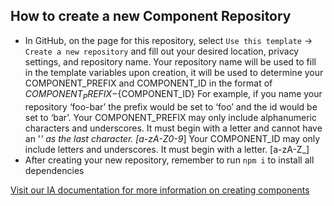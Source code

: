 ## How to create a new Component Repository

- In GitHub, on the page for this repository, select `Use this template` -> `Create a new repository` and fill out your desired location, privacy settings, and repository name. Your repository name will be used to fill in the template variables upon creation, it will be used to determine your COMPONENT_PREFIX and COMPONENT_ID in the format of ${COMPONENT_PREFIX}-${COMPONENT_ID}
For example, if you name your repository ‘foo-bar’ the prefix would be set to ‘foo’ and the id would be set to ‘bar’.
Your COMPONENT_PREFIX may only include alphanumeric characters and underscores. It must begin with a letter and cannot have an '_' as the last character. [a-zA-Z0-9_]
Your COMPONENT_ID may only include letters and underscores.
It must begin with a letter. [a-zA-Z_]
- After creating your new repository, remember to run `npm i` to install all dependencies

[Visit our IA documentation for more information on creating components](https://clearblade.atlassian.net/wiki/x/FQB6ug)